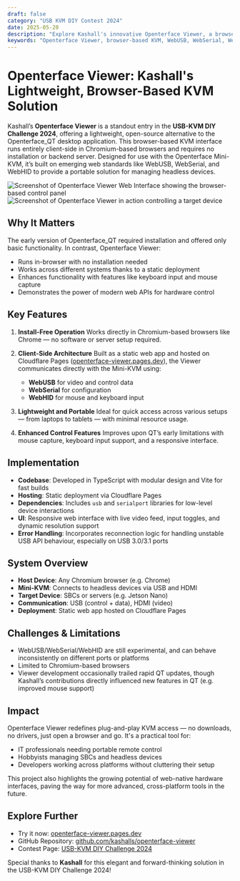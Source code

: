 ```yaml
---
draft: false
category: "USB KVM DIY Contest 2024"
date: 2025-05-20
description: "Explore Kashall's innovative Openterface Viewer, a browser-based KVM solution that enables direct control of headless devices without installation. This open-source project leverages WebUSB, WebSerial, and WebHID APIs to deliver a lightweight, portable alternative to traditional KVM software, perfect for IT professionals and developers."
keywords: "Openterface Viewer, browser-based KVM, WebUSB, WebSerial, WebHID, headless device management, client-side KVM, Chromium browser, Cloudflare Pages, TypeScript, Vite, USB gadget mode, remote desktop, Web API, static web app, USB-KVM DIY Challenge, open-source KVM, lightweight KVM solution, browser automation, Web API integration, device control, video streaming, mouse capture, keyboard input, Cloudflare deployment, GitHub project, DIY electronics, computer science project, hardware control, USB interface, HDMI video"
---
```


# Openterface Viewer: Kashall's Lightweight, Browser-Based KVM Solution

Kashall’s **Openterface Viewer** is a standout entry in the **USB-KVM DIY Challenge 2024**, offering a lightweight, open-source alternative to the Openterface_QT desktop application. This browser-based KVM interface runs entirely client-side in Chromium-based browsers and requires no installation or backend server. Designed for use with the Openterface Mini-KVM, it’s built on emerging web standards like WebUSB, WebSerial, and WebHID to provide a portable solution for managing headless devices.

![Screenshot of Openterface Viewer Web Interface showing the browser-based control panel](https://assets.openterface.com/images/blog/Kashall-app-ui.webp)
![Screenshot of Openterface Viewer in action controlling a target device](https://assets.openterface.com/images/blog/Kashall-app-in-action.webp)

## Why It Matters

The early version of Openterface_QT required installation and offered only basic functionality. In contrast, Openterface Viewer:

-   Runs in-browser with no installation needed
-   Works across different systems thanks to a static deployment
-   Enhances functionality with features like keyboard input and mouse capture
-   Demonstrates the power of modern web APIs for hardware control

## Key Features

1. **Install-Free Operation**
   Works directly in Chromium-based browsers like Chrome — no software or server setup required.

2. **Client-Side Architecture**
   Built as a static web app and hosted on Cloudflare Pages ([openterface-viewer.pages.dev](https://openterface-viewer.pages.dev)), the Viewer communicates directly with the Mini-KVM using:

    - **WebUSB** for video and control data
    - **WebSerial** for configuration
    - **WebHID** for mouse and keyboard input

3. **Lightweight and Portable**
   Ideal for quick access across various setups — from laptops to tablets — with minimal resource usage.

4. **Enhanced Control Features**
   Improves upon QT’s early limitations with mouse capture, keyboard input support, and a responsive interface.

## Implementation

-   **Codebase**: Developed in TypeScript with modular design and Vite for fast builds
-   **Hosting**: Static deployment via Cloudflare Pages
-   **Dependencies**: Includes `usb` and `serialport` libraries for low-level device interactions
-   **UI**: Responsive web interface with live video feed, input toggles, and dynamic resolution support
-   **Error Handling**: Incorporates reconnection logic for handling unstable USB API behaviour, especially on USB 3.0/3.1 ports

## System Overview

-   **Host Device**: Any Chromium browser (e.g. Chrome)
-   **Mini-KVM**: Connects to headless devices via USB and HDMI
-   **Target Device**: SBCs or servers (e.g. Jetson Nano)
-   **Communication**: USB (control + data), HDMI (video)
-   **Deployment**: Static web app hosted on Cloudflare Pages

## Challenges & Limitations

-   WebUSB/WebSerial/WebHID are still experimental, and can behave inconsistently on different ports or platforms
-   Limited to Chromium-based browsers
-   Viewer development occasionally trailed rapid QT updates, though Kashall’s contributions directly influenced new features in QT (e.g. improved mouse support)

## Impact

Openterface Viewer redefines plug-and-play KVM access — no downloads, no drivers, just open a browser and go. It's a practical tool for:

-   IT professionals needing portable remote control
-   Hobbyists managing SBCs and headless devices
-   Developers working across platforms without cluttering their setup

This project also highlights the growing potential of web-native hardware interfaces, paving the way for more advanced, cross-platform tools in the future.

## Explore Further

-   Try it now: [openterface-viewer.pages.dev](https://openterface-viewer.pages.dev)
-   GitHub Repository: [github.com/kashalls/openterface-viewer](https://github.com/kashalls/openterface-viewer)
-   Contest Page: [USB-KVM DIY Challenge 2024](https://www.crowdsupply.com/techxartisan/usb-kvm-diy-challenge-2024)

Special thanks to **Kashall** for this elegant and forward-thinking solution in the USB-KVM DIY Challenge 2024!
